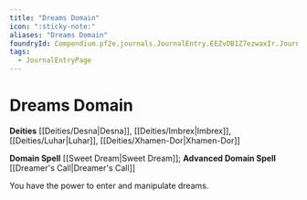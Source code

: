 ```yaml
---
title: "Dreams Domain"
icon: ":sticky-note:"
aliases: "Dreams Domain"
foundryId: Compendium.pf2e.journals.JournalEntry.EEZvDB1Z7ezwaxIr.JournalEntryPage.0wCEUwABKPdKPj8e
tags:
  - JournalEntryPage
---
```


# Dreams Domain
**Deities** [[Deities/Desna|Desna]], [[Deities/Imbrex|Imbrex]], [[Deities/Luhar|Luhar]], [[Deities/Xhamen-Dor|Xhamen-Dor]]

**Domain Spell** [[Sweet Dream|Sweet Dream]]; **Advanced Domain Spell** [[Dreamer's Call|Dreamer's Call]]

You have the power to enter and manipulate dreams.